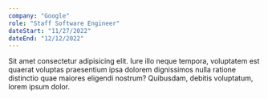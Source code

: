 ```yaml
---
company: "Google"
role: "Staff Software Engineer"
dateStart: "11/27/2022"
dateEnd: "12/12/2022"
---
```


Sit amet consectetur adipisicing elit. Iure illo neque tempora, voluptatem est quaerat voluptas praesentium ipsa dolorem dignissimos nulla ratione distinctio quae maiores eligendi nostrum? Quibusdam, debitis voluptatum, lorem ipsum dolor.